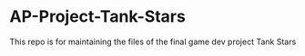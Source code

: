 # AP-Project-Tank-Stars
This repo is for maintaining the files of the final game dev project Tank Stars

